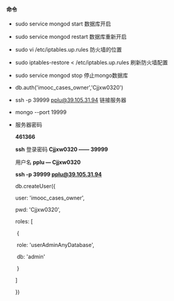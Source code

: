 #### 命令

- sudo service mongod start 数据库开启

- sudo service mongod restart 数据库重新开启

- sudo vi /etc/iptables.up.rules 防火墙的位置

- sudo iptables-restore < /etc/iptables.up.rules 刷新防火墙配置

- sudo service mongod stop 停止mongo数据库

- db.auth('imooc_cases_owner','Cjjxw0320')

- ssh -p 39999  pplu@39.105.31.94 链接服务器

- mongo --port 19999 

- 服务器密码

  **461366**

  **ssh** 登录密码 **Cjjxw0320    —— 39999**

  用户名 **pplu   — Cjjxw0320**

  **ssh -p 39999  pplu@39.105.31.94**

  db.createUser({

    user: 'imooc_cases_owner',

    pwd: 'Cjjxw0320',

    roles: [

  ​    {

  ​      role: 'userAdminAnyDatabase',

  ​      db: 'admin'

  ​    }

    ]

  })